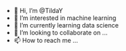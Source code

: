 - 👋 Hi, I’m @TildaY
- 👀 I’m interested in machine learning
- 🌱 I’m currently learning data science
- 💞️ I’m looking to collaborate on ...
- 📫 How to reach me ...

<!---
TildaY/TildaY is a ✨ special ✨ repository because its `README.md` (this file) appears on your GitHub profile.
You can click the Preview link to take a look at your changes.
--->
